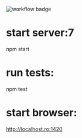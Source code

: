 ![workflow badge](https://github.com/lmaran/docupedia/actions/workflows/build-for-production.yml/badge.svg)

# start server:7

npm start

# run tests:

npm test

# start browser:

http://localhost.ro:1420
